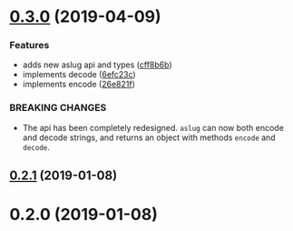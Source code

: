 # [0.3.0](https://github.com/rafamel/aslug/compare/v0.2.1...v0.3.0) (2019-04-09)


### Features

* adds new aslug api and types ([cff8b6b](https://github.com/rafamel/aslug/commit/cff8b6b))
* implements decode ([6efc23c](https://github.com/rafamel/aslug/commit/6efc23c))
* implements encode ([26e821f](https://github.com/rafamel/aslug/commit/26e821f))


### BREAKING CHANGES

* The api has been completely redesigned. `aslug` can now both encode and decode
strings, and returns an object with methods `encode` and `decode`.



## [0.2.1](https://github.com/rafamel/aslug/compare/v0.2.0...v0.2.1) (2019-01-08)



# 0.2.0 (2019-01-08)




